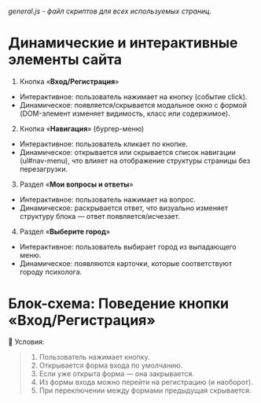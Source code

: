 ###### general.js - файл скриптов для всех используемых страниц.

# Динамические и интерактивные элементы сайта
1. Кнопка «__Вход/Регистрация__»
* Интерактивное: пользователь нажимает на кнопку (событие click).
* Динамическое: появляется/скрывается модальное окно с формой (DOM-элемент изменяет видимость, класс или содержимое).

2. Кнопка «__Навигация__» (бургер-меню)
* Интерактивное: пользователь кликает по кнопке.
* Динамическое: открывается или скрывается список навигации (ul#nav-menu), что влияет на отображение структуры страницы без перезагрузки.

3. Раздел «__Мои вопросы и ответы__»
* Интерактивное: пользователь нажимает на вопрос.
* Динамическое: раскрывается ответ, что визуально изменяет структуру блока — ответ появляется/исчезает.

4. Раздел «__Выберите город__»
* Интерактивное: пользователь выбирает город из выпадающего меню.
* Динамическое: появляются карточки, которые соответствуют городу психолога.

# Блок-схема: Поведение кнопки «Вход/Регистрация»
📘 Условия:
> 1. Пользователь нажимает кнопку.
> 2. Открывается форма входа по умолчанию.
> 3. Если уже открыта форма — она закрывается.
> 4. Из формы входа можно перейти на регистрацию (и наоборот).
> 5. При переключении между формами предыдущая скрывается.

